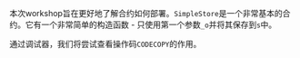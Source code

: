 本次workshop旨在更好地了解合约如何部署。`SimpleStore`是一个非常基本的合约。它有一个非常简单的构造函数 - 只使用第一个参数`_o`并将其保存到`s`中。

通过调试器，我们将尝试查看操作码`CODECOPY`的作用。